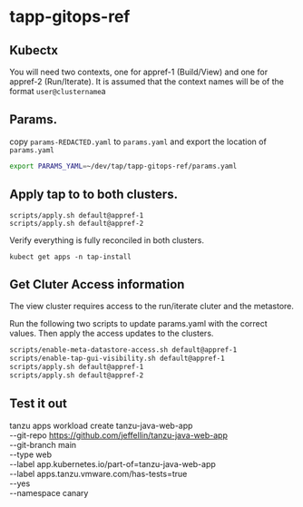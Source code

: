 # tapp-gitops-ref
## Kubectx

You will need two contexts,  one for appref-1 (Build/View) and one for appref-2 (Run/Iterate).  It is assumed that the context names will be of the format `user@clustername`a

## Params.

copy `params-REDACTED.yaml` to `params.yaml` and export the location of `params.yaml`

```bash
export PARAMS_YAML=~/dev/tap/tapp-gitops-ref/params.yaml
```


## Apply tap to to both clusters.
```
scripts/apply.sh default@appref-1                
scripts/apply.sh default@appref-2                  
```

Verify everything is fully reconciled in both clusters.

```
kubect get apps -n tap-install
```

## Get Cluter Access information

The view cluster requires access to the run/iterate cluter and the metastore.

Run the following two scripts to update params.yaml with the correct values. Then apply the access updates to the clusters.

```bash
scripts/enable-meta-datastore-access.sh default@appref-1
scripts/enable-tap-gui-visibility.sh default@appref-1   
scripts/apply.sh default@appref-1
scripts/apply.sh default@appref-2                 
```

## Test it out

tanzu apps workload create tanzu-java-web-app \
   --git-repo https://github.com/jeffellin/tanzu-java-web-app \
   --git-branch main \
   --type web \
   --label app.kubernetes.io/part-of=tanzu-java-web-app \
   --label apps.tanzu.vmware.com/has-tests=true \
   --yes \
   --namespace canary